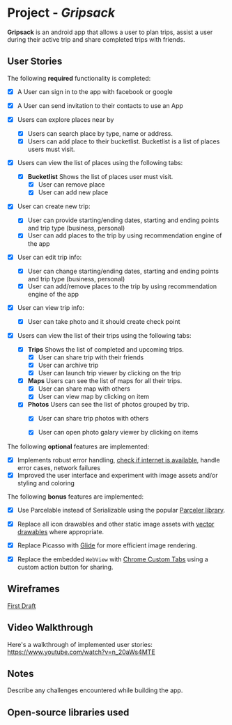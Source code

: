 # Project - *Gripsack*

**Gripsack** is an android app that allows a user to plan trips, assist a user during their active trip and share completed trips with friends. 

## User Stories

The following **required** functionality is completed:

* [X] A User can sign in to the app with facebook or google
* [X] A User can send invitation to their contacts to use an App

* [X] Users can explore places near by
  * [X] Users can search place by type, name or address.
  * [X] Users can add place to their bucketlist. Bucketlist is a list of places users must visit.

* [X] Users can view the list of places using the following tabs: 
  * [X] **Bucketlist** Shows the list of places user must visit.
    * [X] User can remove place 
    * [X] User can add new place
  
* [X] User can create new trip:
  * [X] User can provide starting/ending dates, starting and ending points and trip type (business, personal)
  * [X] User can add places to the trip by using recommendation engine of the app
  
* [X] User can edit trip info:
  * [X] User can change starting/ending dates, starting and ending points and trip type (business, personal)
  * [X] User can add/remove places to the trip by using recommendation engine of the app

* [X] User can view trip info:
  * [X] User can take photo and it should create check point 
  
* [X] Users can view the list of their trips using the following tabs: 
  * [X] **Trips** Shows the list of completed and upcoming trips.
    * [X] User can share trip with their friends
    * [X] User can archive trip
    * [X] User can launch trip viewer by clicking on the trip
  * [X] **Maps** Users can see the list of maps for all their trips.
      * [X] User can share map with others
      * [X] User can view map by clicking on item 
  * [X] **Photos** Users can see the list of photos grouped by trip.
      * [X] User can share trip photos with others
      * [X] User can open photo galary viewer by clicking on items
      
      
The following **optional** features are implemented:

* [X] Implements robust error handling, [check if internet is available](http://guides.codepath.com/android/Sending-and-Managing-Network-Requests#checking-for-network-connectivity), handle error cases, network failures
* [X] Improved the user interface and experiment with image assets and/or styling and coloring

The following **bonus** features are implemented:

* [X] Use Parcelable instead of Serializable using the popular [Parceler library](http://guides.codepath.com/android/Using-Parceler).
* [X] Replace all icon drawables and other static image assets with [vector drawables](http://guides.codepath.com/android/Drawables#vector-drawables) where appropriate.
* [X] Replace Picasso with [Glide](http://inthecheesefactory.com/blog/get-to-know-glide-recommended-by-google/en) for more efficient image rendering.
* [X] Replace the embedded `WebView` with [Chrome Custom Tabs](http://guides.codepath.com/android/Chrome-Custom-Tabs) using a custom action button for sharing. 

 
## Wireframes 

[First Draft](https://github.com/gripsack/android/blob/master/wireframes.pdf?raw=true)


## Video Walkthrough

Here's a walkthrough of implemented user stories: https://www.youtube.com/watch?v=n_20aWs4MTE

## Notes

Describe any challenges encountered while building the app.

## Open-source libraries used
